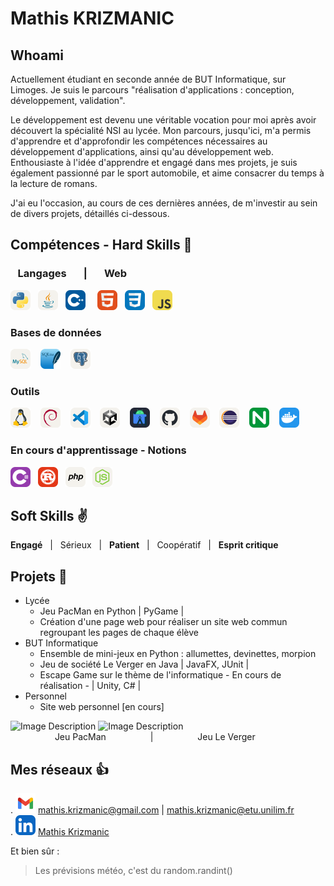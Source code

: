 # Mathis KRIZMANIC

## **Whoami** 

Actuellement étudiant en seconde année de BUT Informatique, sur Limoges. Je suis le parcours "réalisation d'applications : conception, développement, validation".

Le développement est devenu une véritable vocation pour moi après avoir découvert la spécialité NSI au lycée. Mon parcours, jusqu'ici, m'a permis d'apprendre et d'approfondir les compétences nécessaires au développement d'applications, ainsi qu'au développement web. Enthousiaste à l'idée d'apprendre et engagé dans mes projets, je suis également passionné par le sport automobile, et aime consacrer du temps à la lecture de romans.

J'ai eu l'occasion, au cours de ces dernières années, de m'investir au sein de divers projets, détaillés ci-dessous.

## Compétences - Hard Skills 💪

### &nbsp;&nbsp;&nbsp;Langages  &nbsp;&nbsp;&nbsp;&nbsp;&nbsp; | &nbsp;&nbsp;&nbsp;&nbsp;&nbsp; Web

   <img src="https://github.com/tandpfun/skill-icons/blob/main/icons/Python-Light.svg" width="32">   &nbsp;  <img src="https://github.com/tandpfun/skill-icons/blob/main/icons/Java-Light.svg" width="32"> &nbsp; <img src="https://github.com/tandpfun/skill-icons/blob/main/icons/CPP.svg" width="32">    &nbsp;&nbsp;&nbsp;             <img src="https://github.com/tandpfun/skill-icons/blob/main/icons/HTML.svg" width="32">  &nbsp;   <img src="https://github.com/tandpfun/skill-icons/blob/main/icons/CSS.svg" width="32">  &nbsp;   <img src="https://github.com/tandpfun/skill-icons/blob/main/icons/JavaScript.svg" width="32">

### Bases de données
   <img src="https://github.com/tandpfun/skill-icons/blob/main/icons/MySQL-Light.svg" width="32">  &nbsp;&nbsp;   <img src="https://github.com/tandpfun/skill-icons/blob/main/icons/SQLite.svg" width="32">  &nbsp;&nbsp;   <img src="https://github.com/tandpfun/skill-icons/blob/main/icons/PostgreSQL-Light.svg" width="32">

### Outils
  <img src="https://github.com/tandpfun/skill-icons/blob/main/icons/Linux-Light.svg" width="32">  &nbsp;&nbsp; <img src="https://github.com/tandpfun/skill-icons/blob/main/icons/Debian-Light.svg" width="32">  &nbsp;&nbsp; <img src="https://github.com/tandpfun/skill-icons/blob/main/icons/VSCode-Light.svg" width="32"> &nbsp;&nbsp;  <img src="https://github.com/tandpfun/skill-icons/blob/main/icons/Unity-Light.svg" width="32"> &nbsp;&nbsp;  <img src="https://github.com/tandpfun/skill-icons/blob/main/icons/AndroidStudio-Dark.svg" width="32"> &nbsp;&nbsp;  <img src="https://github.com/tandpfun/skill-icons/blob/main/icons/Github-Light.svg" width="32"> &nbsp;&nbsp;  <img src="https://github.com/tandpfun/skill-icons/blob/main/icons/GitLab-Light.svg" width="32">  &nbsp;&nbsp; <img src="https://github.com/tandpfun/skill-icons/blob/main/icons/Eclipse-Light.svg" width="32"> &nbsp;&nbsp;  <img src="https://github.com/tandpfun/skill-icons/blob/main/icons/Nginx.svg" width="32"> &nbsp;&nbsp;  <img src="https://github.com/tandpfun/skill-icons/blob/main/icons/Docker.svg" width="32"> <br>
  
### En cours d'apprentissage - Notions
  <img src="https://github.com/tandpfun/skill-icons/blob/main/icons/CS.svg" width="32">  &nbsp; <img src="https://github.com/tandpfun/skill-icons/blob/main/icons/Rust.svg" width="32"> &nbsp;  <img src="https://github.com/tandpfun/skill-icons/blob/main/icons/PHP-Light.svg" width="32"> &nbsp; <img src="https://github.com/tandpfun/skill-icons/blob/main/icons/NodeJS-Light.svg" width="32">

## Soft Skills ✌️

  **Engagé** &nbsp; | &nbsp; Sérieux &nbsp; | &nbsp; **Patient** &nbsp; | &nbsp; Coopératif &nbsp; | &nbsp; **Esprit critique** 


## Projets 🚀

* Lycée
   * Jeu PacMan en Python  | PyGame |
   * Création d'une page web pour réaliser un site web commun regroupant les pages de chaque élève
* BUT Informatique
   * Ensemble de mini-jeux en Python : allumettes, devinettes, morpion
   * Jeu de société Le Verger en Java  | JavaFX, JUnit |
   * Escape Game sur le thème de l'informatique - En cours de réalisation -  | Unity, C# | 
* Personnel
   * Site web personnel [en cours] <br>
<img src="https://github.com/Aelwyn07/Aelwyn07/assets/108084287/8f8e903e-cf44-4713-b026-f8b32bc84196" alt="Image Description" width="25%" height="25%">      
<img src="https://github.com/Aelwyn07/Aelwyn07/assets/108084287/001e9242-ed4f-4739-94c8-61612c99c62d" alt="Image Description" width="28%" height="28%">
        <br>&nbsp;&nbsp;&nbsp;&nbsp;&nbsp;&nbsp;&nbsp;&nbsp;&nbsp;&nbsp;&nbsp;&nbsp;&nbsp;&nbsp;&nbsp;&nbsp;&nbsp;&nbsp;Jeu PacMan&nbsp;&nbsp;&nbsp;&nbsp;&nbsp;&nbsp;&nbsp;&nbsp;&nbsp;&nbsp;&nbsp;&nbsp;&nbsp;&nbsp;&nbsp;&nbsp;&nbsp;&nbsp;|&nbsp;&nbsp;&nbsp;&nbsp;&nbsp;&nbsp;&nbsp;&nbsp;&nbsp;&nbsp;&nbsp;&nbsp;&nbsp;&nbsp;&nbsp;&nbsp;&nbsp;&nbsp;Jeu Le Verger&nbsp;&nbsp;&nbsp;&nbsp;&nbsp;&nbsp;&nbsp;&nbsp;&nbsp;&nbsp;&nbsp;&nbsp;&nbsp;&nbsp;&nbsp;&nbsp;&nbsp;&nbsp; <br>

  
## Mes réseaux 👍
  . <img src="https://github.com/Aelwyn07/Aelwyn07/blob/main/utre.png" width="32"> 
  mathis.krizmanic@gmail.com  |  mathis.krizmanic@etu.unilim.fr
  <br>
  . <img src="https://github.com/tandpfun/skill-icons/blob/main/icons/LinkedIn.svg" width="32"> 
  [Mathis Krizmanic](https://www.linkedin.com/in/mathis-krizmanic-188797256)





Et bien sûr : 
> Les prévisions météo, c'est du random.randint()


